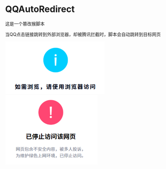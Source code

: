 # QQAutoRedirect

这是一个篡改猴脚本

当QQ点击链接跳转到外部浏览器，却被腾讯拦截时，脚本会自动跳转到目标网页

![info](.github/info.png)
![warning](.github/warning.png)
